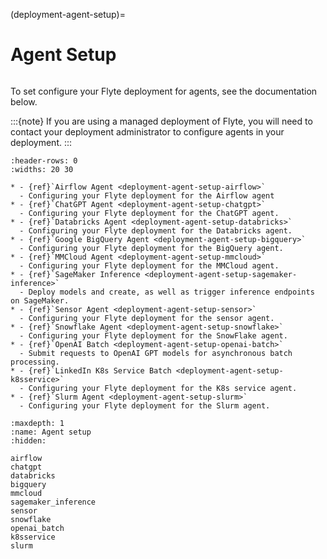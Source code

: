 (deployment-agent-setup)=

# Agent Setup

```{tags} Agent, Integration, Data, Advanced
```

To set configure your Flyte deployment for agents, see the documentation below.

:::{note}
If you are using a managed deployment of Flyte, you will need to contact your deployment administrator to configure agents in your deployment.
:::

```{list-table}
:header-rows: 0
:widths: 20 30

* - {ref}`Airflow Agent <deployment-agent-setup-airflow>`
  - Configuring your Flyte deployment for the Airflow agent
* - {ref}`ChatGPT Agent <deployment-agent-setup-chatgpt>`
  - Configuring your Flyte deployment for the ChatGPT agent.
* - {ref}`Databricks Agent <deployment-agent-setup-databricks>`
  - Configuring your Flyte deployment for the Databricks agent.
* - {ref}`Google BigQuery Agent <deployment-agent-setup-bigquery>`
  - Configuring your Flyte deployment for the BigQuery agent.
* - {ref}`MMCloud Agent <deployment-agent-setup-mmcloud>`
  - Configuring your Flyte deployment for the MMCloud agent.
* - {ref}`SageMaker Inference <deployment-agent-setup-sagemaker-inference>`
  - Deploy models and create, as well as trigger inference endpoints on SageMaker.
* - {ref}`Sensor Agent <deployment-agent-setup-sensor>`
  - Configuring your Flyte deployment for the sensor agent.
* - {ref}`Snowflake Agent <deployment-agent-setup-snowflake>`
  - Configuring your Flyte deployment for the SnowFlake agent.
* - {ref}`OpenAI Batch <deployment-agent-setup-openai-batch>`
  - Submit requests to OpenAI GPT models for asynchronous batch processing.
* - {ref}`LinkedIn K8s Service Batch <deployment-agent-setup-k8sservice>`
  - Configuring your Flyte deployment for the K8s service agent.
* - {ref}`Slurm Agent <deployment-agent-setup-slurm>`
  - Configuring your Flyte deployment for the Slurm agent.
```

```{toctree}
:maxdepth: 1
:name: Agent setup
:hidden:

airflow
chatgpt
databricks
bigquery
mmcloud
sagemaker_inference
sensor
snowflake
openai_batch
k8sservice
slurm
```
